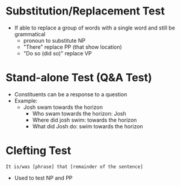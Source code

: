 # Substitution/Replacement Test
- If able to replace a group of words with a single word and still be grammatical
	- pronoun to substitute NP
	- "There" replace PP (that show location)
	- "Do so (did so)" replace VP
# Stand-alone Test (Q&A Test)
- Constituents can be a response to a question
- Example:
	- Josh swam towards the horizon
		- Who swam towards the horizon: Josh
		- Where did josh swim: towards the horizon
		- What did Josh do: swim towards the horizon
# Clefting Test
`It is/was [phrase] that [remainder of the sentence]`
- Used to test NP and PP